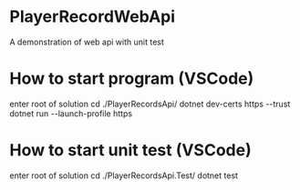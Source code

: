 # PlayerRecordWebApi
A demonstration of web api with unit test 

# How to start program (VSCode)
enter root of solution
cd ./PlayerRecordsApi/
dotnet dev-certs https --trust
dotnet run --launch-profile https

# How to start unit test (VSCode)
enter root of solution
cd ./PlayerRecordsApi.Test/
dotnet test
